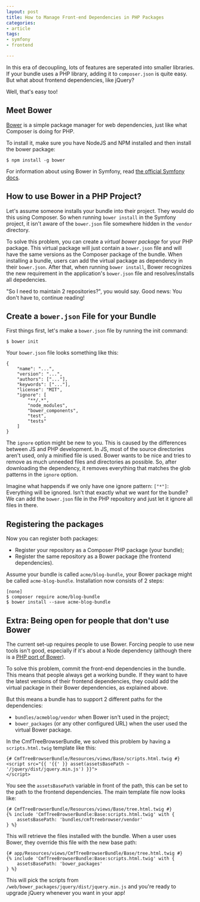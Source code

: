 ```yaml
---
layout: post
title: How to Manage Front-end Dependencies in PHP Packages
categories:
- article
tags:
- symfony
- frontend

---
```

In this era of decoupling, lots of features are seperated into smaller
libraries. If your bundle uses a PHP library, adding it to `composer.json`
is quite easy. But what about frontend dependencies, like jQuery?

Well, that's easy too!

## Meet Bower

[Bower][bower] is a simple package manager for web dependencies, just like what
Composer is doing for PHP.

To install it, make sure you have NodeJS and NPM installed and then install the
bower package:

    $ npm install -g bower

For information about using Bower in Symfony, read [the official Symfony
docs][sf_docs].

## How to use Bower in a PHP Project?

Let's assume someone installs your bundle into their project. They would do
this using Composer. So when running `bower install` in the Symfony project, it
isn't aware of the `bower.json` file somewhere hidden in the `vendor` directory.

To solve this problem, you can create a *virtual bower package* for your PHP
package. This virtual package will just contain a `bower.json` file and will
have the same versions as the Composer package of the bundle. When installing a
bundle, users can add the virtual package as dependency in their `bower.json`.
After that, when running `bower install`, Bower recognizes the new requirement
in the application's `bower.json` file and resolves/installs all depedencies.

"So I need to maintain 2 repositories?", you would say. Good news: You don't
have to, continue reading!

## Create a `bower.json` File for your Bundle

First things first, let's make a `bower.json` file by running the init command:

    $ bower init

Your `bower.json` file looks something like this:

    {
        "name": "...",
        "version": "...",
        "authors": ["..."],
        "keywords": ["..."],
        "license": "MIT",
        "ignore": [
            "**/.*",
            "node_modules",
            "bower_components",
            "test",
            "tests"
        ]
    }

The `ignore` option might be new to you. This is caused by the differences
between JS and PHP development. In JS, most of the source directories aren't
used, only a minified file is used. Bower wants to be nice and tries to remove
as much unneeded files and directories as possible. So, after downloading the
dependency, it removes everything that matches the glob patterns in the
`ignore` option.

Imagine what happends if we only have one ignore pattern: `["*"]`: Everything
will be ignored. Isn't that exactly what we want for the bundle? We can add the
`bower.json` file in the PHP repository and just let it ignore all files in
there.

## Registering the packages

Now you can register both packages:

 * Register your repository as a Composer PHP package (your bundle);
 * Register the same repository as a Bower package (the frontend dependencies).

Assume your bundle is called ``acme/blog-bundle``, your Bower package might be
called ``acme-blog-bundle``. Installation now consists of 2 steps:

    [none]
    $ composer require acme/blog-bundle
    $ bower install --save acme-blog-bundle

## Extra: Being open for people that don't use Bower

The current set-up requires people to use Bower. Forcing people to use new
tools isn't good, especially if it's about a Node dependency (although there is
a [PHP port of Bower][port]).

To solve this problem, commit the front-end dependencies in the bundle. This
means that people always get a working bundle. If they want to have the latest
versions of their frontend dependencies, they could add the virtual package in
their Bower dependencies, as explained above.

But this means a bundle has to support 2 different paths for the dependencies:

 * `bundles/acmeblog/vendor` when Bower isn't used in the project;
 * `bower_packages` (or any other configured URL) when the user used the
   virtual Bower package.

In the CmfTreeBrowserBundle, we solved this problem by having a
`scripts.html.twig` template like this:

    {# CmfTreeBrowserBundle/Resources/views/Base/scripts.html.twig #}
    <script src="{{ '{{' }} asset(assetsBasePath ~ '/jquery/dist/jquery.min.js') }}">
    </script>

You see the `assetsBasePath` variable in front of the path, this can be set to
the path to the frontend dependencies. The main template file now looks like:

    {# CmfTreeBrowserBundle/Resources/views/Base/tree.html.twig #}
    {% include 'CmfTreeBrowserBundle:Base:scripts.html.twig' with {
        assetsBasePath: 'bundles/cmftreebrowser/vendor'
    } %}

This will retrieve the files installed with the bundle. When a user uses Bower,
they override this file with the new base path:

    {# app/Resources/views/CmfTreeBrowserBundle/Base/tree.html.twig #}
    {% include 'CmfTreeBrowserBundle:Base:scripts.html.twig' with {
        assetsBasePath: 'bower_packages'
    } %}

This will pick the scripts from `/web/bower_packages/jquery/dist/jquery.min.js`
and you're ready to upgrade jQuery whenever you want in your app!

 [bower]: http://bower.io/
 [sf_docs]: https://symfony.com/doc/current/cookbook/frontend/bower.html
 [port]: http://bowerphp.org/
